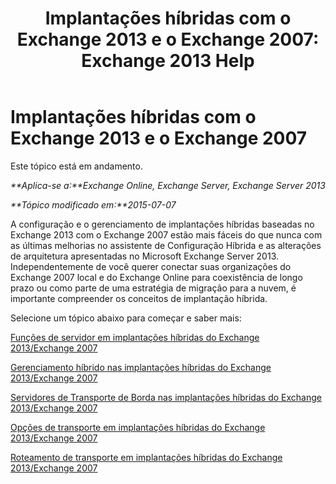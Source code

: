 ﻿---
title: 'Implantações híbridas com o Exchange 2013 e o Exchange 2007: Exchange 2013 Help'
TOCTitle: Implantações híbridas com o Exchange 2013 e o Exchange 2007
ms:assetid: 9ba4e071-cff4-4ae4-974a-935f818c04d6
ms:mtpsurl: https://technet.microsoft.com/pt-br/library/Dn197893(v=EXCHG.150)
ms:contentKeyID: 54652000
ms.date: 01/10/2018
mtps_version: v=EXCHG.150
ms.translationtype: HT
---

# Implantações híbridas com o Exchange 2013 e o Exchange 2007

Este tópico está em andamento.  

_**Aplica-se a:**Exchange Online, Exchange Server, Exchange Server 2013_

_**Tópico modificado em:**2015-07-07_

A configuração e o gerenciamento de implantações híbridas baseadas no Exchange 2013 com o Exchange 2007 estão mais fáceis do que nunca com as últimas melhorias no assistente de Configuração Híbrida e as alterações de arquitetura apresentadas no Microsoft Exchange Server 2013. Independentemente de você querer conectar suas organizações do Exchange 2007 local e do Exchange Online para coexistência de longo prazo ou como parte de uma estratégia de migração para a nuvem, é importante compreender os conceitos de implantação híbrida.

Selecione um tópico abaixo para começar e saber mais:

[Funções de servidor em implantações híbridas do Exchange 2013/Exchange 2007](server-roles-in-exchange-2013-exchange-2007-hybrid-deployments-exchange-2013-help.md)

[Gerenciamento híbrido nas implantações híbridas do Exchange 2013/Exchange 2007](hybrid-management-in-exchange-2013-exchange-2007-hybrid-deployments-exchange-2013-help.md)

[Servidores de Transporte de Borda nas implantações híbridas do Exchange 2013/Exchange 2007](edge-transport-servers-in-exchange-2013-exchange-2007-hybrid-deployments-exchange-2013-help.md)

[Opções de transporte em implantações híbridas do Exchange 2013/Exchange 2007](transport-options-in-exchange-2013-exchange-2007-hybrid-deployments-exchange-2013-help.md)

[Roteamento de transporte em implantações híbridas do Exchange 2013/Exchange 2007](transport-routing-in-exchange-2013-exchange-2007-hybrid-deployments-exchange-2013-help.md)

